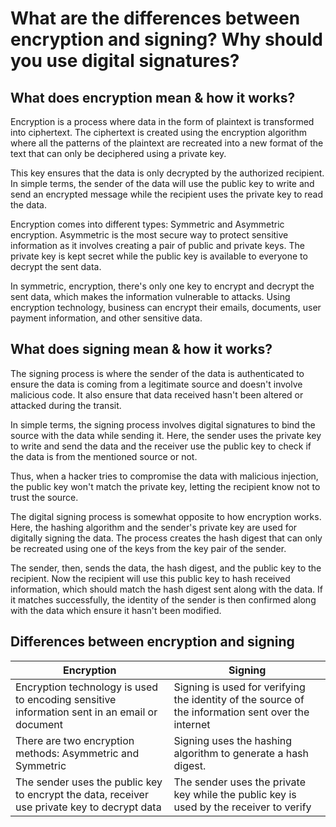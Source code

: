 # What are the differences between encryption and signing? Why should you use digital signatures?

## What does encryption mean & how it works?

Encryption is a process where data in the form of plaintext is transformed into ciphertext. The ciphertext is created using the encryption algorithm where all the patterns of the plaintext are recreated into a new format of the text that can only be deciphered using a private key.

This key ensures that the data is only decrypted by the authorized recipient. In simple terms, the sender of the data will use the public key to write and send an encrypted message while the recipient uses the private key to read the data.

Encryption comes into different types: Symmetric and Asymmetric encryption. Asymmetric is the most secure way to protect sensitive information as it involves creating a pair of public and private keys. The private key is kept secret while the public key is available to everyone to decrypt the sent data.

In symmetric, encryption, there's only one key to encrypt and decrypt the sent data, which makes the information vulnerable to attacks. Using encryption technology, business can encrypt their emails, documents, user payment information, and other sensitive data.

## What does signing mean & how it works?

The signing process is where the sender of the data is authenticated to ensure the data is coming from a legitimate source and doesn't involve malicious code. It also ensure that data received hasn't been altered or attacked during the transit.

In simple terms, the signing process involves digital signatures to bind the source with the data while sending it. Here, the sender uses the private key to write and send the data and the receiver use the public key to check if the data is from the mentioned source or not. 

Thus, when a hacker tries to compromise the data with malicious injection, the public key won't match the private key, letting the recipient know not to trust the source.

The digital signing process is somewhat opposite to how encryption works. Here, the hashing algorithm and the sender's private key are used for digitally signing the data. The process creates the hash digest that can only be recreated using one of the keys from the key pair of the sender.

The sender, then, sends the data, the hash digest, and the public key to the recipient. Now the recipient will use this public key to hash received information, which should match the hash digest sent along with the data. If it matches successfully, the identity of the sender is then confirmed along with the data which ensure it hasn't been modified. 

## Differences between encryption and signing

|Encryption|Signing|
|-|-|
|Encryption technology is used to encoding sensitive information sent in an email or document|Signing is used for verifying the identity of the source of the information sent over the internet|
|There are two encryption methods: Asymmetric and Symmetric|Signing uses the hashing algorithm to generate a hash digest.|
|The sender uses the public key to encrypt the data, receiver use private key to decrypt data|The sender uses the private key while the public key is used by the receiver to verify|
